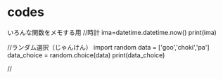 # codes
いろんな関数をメモする用
//時計
ima=datetime.datetime.now()
print(ima)

//ランダム選択（じゃんけん）
import random
data = ['goo','choki','pa']
data_choice = random.choice(data)
print(data_choice)

//
